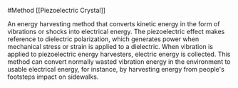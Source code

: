 #Method 
[[Piezoelectric Crystal]]

An energy harvesting method that converts kinetic energy in the form of vibrations or shocks into electrical energy. The piezoelectric effect makes reference to dielectric polarization, which generates power when mechanical stress or strain is applied to a dielectric. When vibration is applied to piezoelectric energy harvesters, electric energy is collected. This method can convert normally wasted vibration energy in the environment to usable electrical energy, for instance, by harvesting energy from people's footsteps impact on sidewalks.